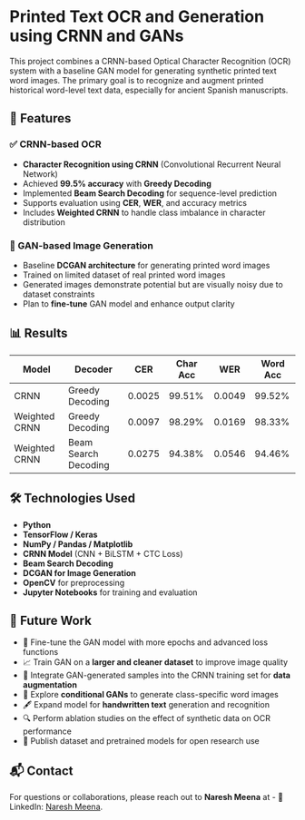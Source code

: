 # Printed Text OCR and Generation using CRNN and GANs

This project combines a CRNN-based Optical Character Recognition (OCR) system with a baseline GAN model for generating synthetic printed text word images. The primary goal is to recognize and augment printed historical word-level text data, especially for ancient Spanish manuscripts.

## 🚀 Features

### ✅ CRNN-based OCR
- **Character Recognition using CRNN** (Convolutional Recurrent Neural Network)
- Achieved **99.5% accuracy** with **Greedy Decoding**
- Implemented **Beam Search Decoding** for sequence-level prediction
- Supports evaluation using **CER**, **WER**, and accuracy metrics
- Includes **Weighted CRNN** to handle class imbalance in character distribution

### 🎨 GAN-based Image Generation
- Baseline **DCGAN architecture** for generating printed word images
- Trained on limited dataset of real printed word images
- Generated images demonstrate potential but are visually noisy due to dataset constraints
- Plan to **fine-tune** GAN model and enhance output clarity

## 📊 Results

| Model           | Decoder            | CER    | Char Acc | WER    | Word Acc |
|----------------|--------------------|--------|----------|--------|----------|
| CRNN            | Greedy Decoding     | 0.0025 | 99.51%   | 0.0049 | 99.52%   |
| Weighted CRNN   | Greedy Decoding     | 0.0097 | 98.29%   | 0.0169 | 98.33%   |
| Weighted CRNN   | Beam Search Decoding| 0.0275 | 94.38%   | 0.0546 | 94.46%   |

## 🛠️ Technologies Used

- **Python**
- **TensorFlow / Keras**
- **NumPy / Pandas / Matplotlib**
- **CRNN Model** (CNN + BiLSTM + CTC Loss)
- **Beam Search Decoding**
- **DCGAN for Image Generation**
- **OpenCV** for preprocessing
- **Jupyter Notebooks** for training and evaluation


## 🔮 Future Work

- 🔧 Fine-tune the GAN model with more epochs and advanced loss functions
- 📈 Train GAN on a **larger and cleaner dataset** to improve image quality
- 🔄 Integrate GAN-generated samples into the CRNN training set for **data augmentation**
- 🧠 Explore **conditional GANs** to generate class-specific word images
- 🖋️ Expand model for **handwritten text** generation and recognition
- 🔍 Perform ablation studies on the effect of synthetic data on OCR performance
- 📂 Publish dataset and pretrained models for open research use

## 📬 Contact

For questions or collaborations, please reach out to **Naresh Meena** at - 
🔗 LinkedIn: [Naresh Meena](https://www.linkedin.com/in/nareshmeena12/).


